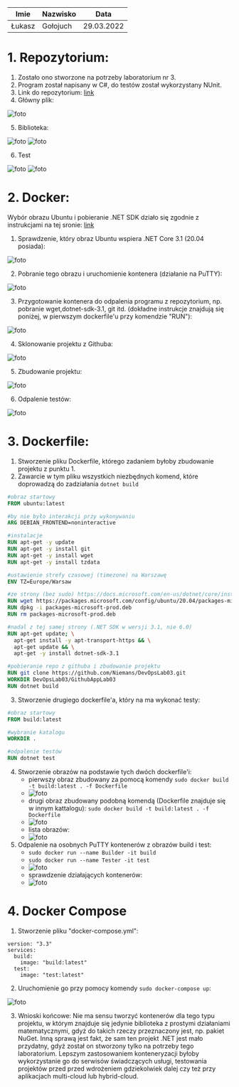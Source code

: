 | Imie   | Nazwisko   | Data       |
|--------|------------|------------|
| Łukasz | Gołojuch   | 29.03.2022 |

# 1. Repozytorium:
1. Zostało ono stworzone na potrzeby laboratorium nr 3.
2. Program został napisany w C#, do testów został wykorzystany NUnit.
3. Link do repozytorium: [link](https://github.com/Niemans/DevOpsLab03)
4. Główny plik:

![foto](./Screenshot_1.png)

5. Biblioteka:

![foto](./Screenshot_2.png)
![foto](./Screenshot_3.png)

6. Test

![foto](./Screenshot_4.png)
![foto](./Screenshot_5.png)

# 2. Docker:
Wybór obrazu Ubuntu i pobieranie .NET SDK działo się zgodnie z instrukcjami na tej sronie: [link](https://docs.microsoft.com/en-us/dotnet/core/install/linux-ubuntu)
1. Sprawdzenie, który obraz Ubuntu wspiera .NET Core 3.1 (20.04 posiada):  

![foto](./Screenshot_6.png)

2. Pobranie tego obrazu i uruchomienie kontenera (działanie na PuTTY): 

![foto](./Screenshot_7.png)

3. Przygotowanie kontenera do odpalenia programu z repozytorium, np. pobranie wget,dotnet-sdk-3.1, git itd.
(dokładne instrukcje znajdują się poniżej, w pierwszym dockerfile'u przy komendzie "RUN"):

![foto](./Screenshot_8.png)

4. Sklonowanie projektu z Githuba:

![foto](./Screenshot_9.png)

5. Zbudowanie projektu:

![foto](./Screenshot_10.png)

6. Odpalenie testów:

![foto](./Screenshot_11.png)

# 3. Dockerfile:
1. Stworzenie pliku Dockerfile, którego zadaniem byłoby zbudowanie projektu z punktu 1.
2. Zawarcie w tym pliku wszystkich niezbędnych komend, które doprowadzą do zadziałania `dotnet build`

```dockerfile
#obraz startowy
FROM ubuntu:latest

#by nie było interakcji przy wykonywaniu
ARG DEBIAN_FRONTEND=noninteractive

#instalacje
RUN apt-get -y update
RUN apt-get -y install git
RUN apt-get -y install wget
RUN apt-get -y install tzdata

#ustawienie strefy czasowej (timezone) na Warszawę
ENV TZ=Europe/Warsaw

#ze strony (bez sudo) https://docs.microsoft.com/en-us/dotnet/core/install/linux-ubuntu#2004-
RUN wget https://packages.microsoft.com/config/ubuntu/20.04/packages-microsoft-prod.deb -O packages-microsoft-prod.deb
RUN dpkg -i packages-microsoft-prod.deb
RUN rm packages-microsoft-prod.deb

#nadal z tej samej strony (.NET SDK w wersji 3.1, nie 6.0)
RUN apt-get update; \
  apt-get install -y apt-transport-https && \
  apt-get update && \
  apt-get -y install dotnet-sdk-3.1

#pobieranie repo z githuba i zbudowanie projektu
RUN git clone https://github.com/Niemans/DevOpsLab03.git
WORKDIR DevOpsLab03/GithubAppLab03
RUN dotnet build
```
3. Stworzenie drugiego dockerfile'a, który na ma wykonać testy:
```dockerfile
#obraz startowy
FROM build:latest

#wybranie katalogu
WORKDIR .

#odpalenie testów
RUN dotnet test
```
4. Stworzenie obrazów na podstawie tych dwóch dockerfile'i:
    - pierwszy obraz zbudowany za pomocą komendy `sudo docker build -t build:latest . -f Dockerfile` 
    - ![foto](./Screenshot_12.png)
    - drugi obraz zbudowany podobną komendą (Dockerfile znajduje się w innym kattalogu): `sudo docker build -t build:latest . -f Dockerfile`
    - ![foto](./Screenshot_13.png)
    - lista obrazów:
    - ![foto](./Screenshot_14.png)
5. Odpalenie na osobnych PuTTY kontenerów z obrazów build i test:
    - `sudo docker run --name Builder -it build`
    - `sudo docker run --name Tester -it test`
    - ![foto](./Screenshot_15.png)
    - sprawdzenie działających kontenerów:
    - ![foto](./Screenshot_16.png)
# 4. Docker Compose
1. Stworzenie pliku "docker-compose.yml":
```docker
version: "3.3"
services:
  build:
    image: "build:latest"
  test:
    image: "test:latest"
```
2. Uruchomienie go przy pomocy komendy `sudo docker-compose up`:

![foto](./Screenshot_17.png)

3. Wnioski końcowe:
Nie ma sensu tworzyć kontenerów dla tego typu projektu, w którym znajduje się jedynie biblioteka z prostymi działaniami matematycznymi, gdyż do takich rzeczy przeznaczony jest, np. pakiet NuGet. Inną sprawą jest fakt, że sam ten projekt .NET jest mało przydatny, gdyż został on stworzony tylko na potrzeby tego laboratorium.
Lepszym zastosowaniem konteneryzacji byłoby wykorzystanie go do serwisów świadczących usługi, testowania projektów przed przed wdrożeniem gdziekolwiek dalej czy też przy aplikacjach multi-cloud lub hybrid-cloud.